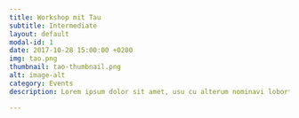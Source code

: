 ```yaml
---
title: Workshop mit Tau
subtitle: Intermediate
layout: default
modal-id: 1
date: 2017-10-28 15:00:00 +0200
img: tao.png
thumbnail: tao-thumbnail.png
alt: image-alt
category: Events
description: Lorem ipsum dolor sit amet, usu cu alterum nominavi lobortis. At duo novum diceret. Tantas apeirian vix et, usu sanctus postulant inciderint ut, populo diceret necessitatibus in vim. Cu eum dicam feugiat noluisse.

---
```

